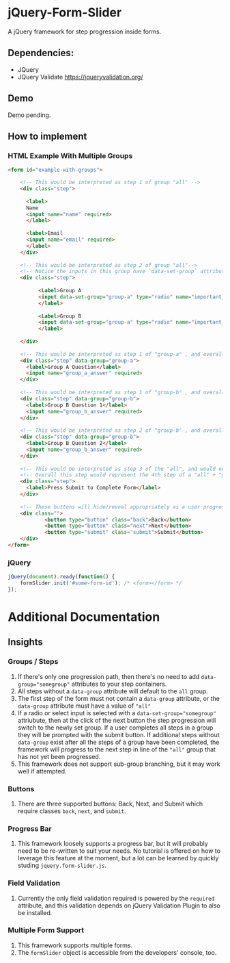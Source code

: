 # jQuery-Form-Slider
A jQuery framework for step progression inside forms.

## Dependencies:

* JQuery
* JQuery Validate https://jqueryvalidation.org/

## Demo 

Demo pending. 

## How to implement

### HTML Example With Multiple Groups

```html
<form id="example-with-groups">

    <!-- This would be interpreted as step 1 of group "all" -->
    <div class="step">
    
      <label>
      Name
      <input name="name" required>
      </label>
      
      <label>Email
      <input name="email" required>
      </label>
    </div>
    
    <!-- This would be interpreted as step 2 of group "all"-->
    <!-- Notice the inputs in this group have `data-set-group` attributes that will be used to alter the course of progression-->
    <div class="step">
    
          <Label>Group A
          <input data-set-group="group-a" type="radio" name="important_choice" value="somevalue" required>
          </label>
          
          <Label>Group B
          <input data-set-group="group-a" type="radio" name="important_choice" value="somevalue" required>
          </label>
        
    </div>
    
    <!-- This would be interpreted as step 1 of "group-a" , and overall the 3rd step of the entire progression if "Group A" was chosen by the user -->
    <div class="step" data-group="group-a">
      <label>Group A Question</label>
      <input name="group_a_answer" required>
    </div>
    
    <!-- This would be interpreted as step 1 of "group-b" , and overall the 3rd step of the entire progression if "Group B" was chosen by the user -->
    <div class="step" data-group="group-b">
      <label>Group B Question 1</label>
      <input name="group_b_answer" required>
    </div>
    
    <!-- This would be interpreted as step 2 of "group-b" , and overall the 4th step of the entire progression if "Group B" was chosen by the user -->
    <div class="step" data-group="group-b">
      <label>Group B Question 2</label>
      <input name="group_b_answer" required>
    </div>
    
    <!-- This would be interpreted as step 3 of the "all", and would occur after the prior groups completed all their steps. -->
    <!-- Overall this step would represent the 4th step of a "all" + "group-a" progression flow and the 5th step of a "all" + "group-b" submission flow -->
    <div class="step">
      <label>Press Submit to Complete Form</label>
    </div>
    
    <!-- These buttons will hide/reveal appropriately as a user progresses through form steps -->
    <div class="">
            <button type="button" class="back">Back</button>
            <button type="button" class="next">Next</button>
            <button type="submit" class="submit">Submit</button>
    </div>
</form>
```

### jQuery
```javascript
jQuery(document).ready(function() {
    formSlider.init('#some-form-id'); /* <form></form> */
});
```

# Additional Documentation

## Insights

### Groups / Steps
1. If there's only one progression path, then there's no need to add `data-group="somegroup"` attributes to your step containers. 
2. All steps without a `data-group` attribute will default to the `all` group. 
3. The first step of the form must not contain a `data-group` attribute, or the `data-group` attribute must have a value of `"all"`
4. If a radio or select input is selected with a `data-set-group="somegroup"` attriubute, then at the click of the next button the step progression will switch to the newly set group. If a user completes all steps in a group they will be prompted with the submit button. If additional steps without `data-group` exist after all the steps of a group have been completed, the framework will progress to the next step in line of the `"all"` group that has not yet been progressed. 
5. This framework does not support sub-group branching, but it may work well if attempted.

### Buttons
1. There are three supported buttons: Back, Next, and Submit which require classes `back`, `next`, and `submit`. 

### Progress Bar
1. This framework loosely supports a progress bar, but it will probably need to be re-written to suit your needs. No tutorial is offered on how to leverage this feature at the moment, but a lot can be learned by quickly studing `jquery.form-slider.js`. 

### Field Validation

1. Currently the only field validation required is powered by the `required` attribute, and this validation depends on jQuery Validation Plugin to also be installed.

### Multiple Form Support 

1. This framework supports multiple forms. 
2. The `formSlider` object is accessible from the developers' console, too. 


